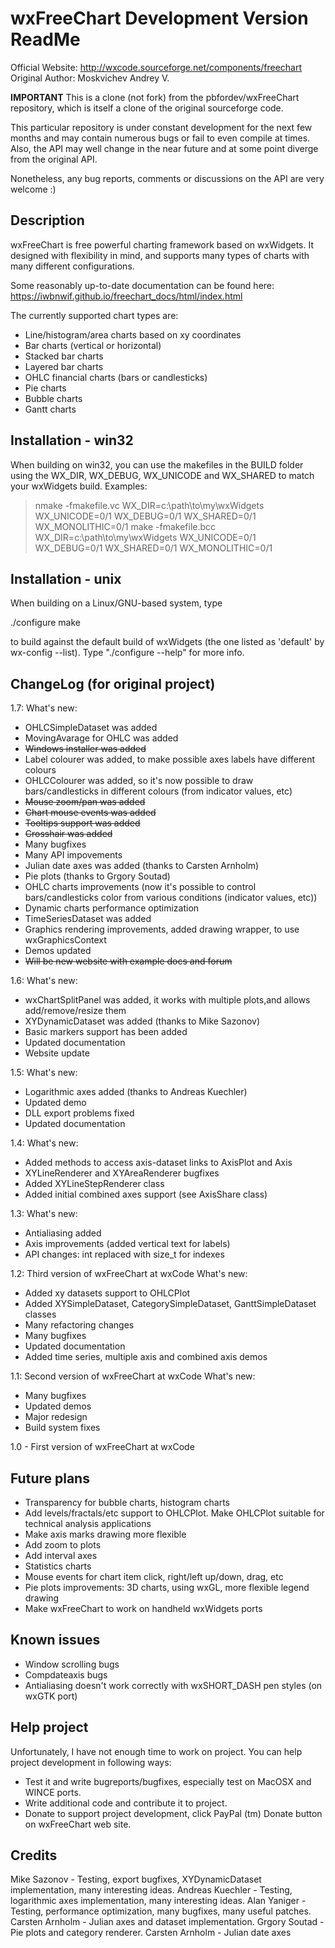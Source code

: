 
 wxFreeChart Development Version ReadMe
 ======================================

 Official Website: http://wxcode.sourceforge.net/components/freechart
 Original Author: Moskvichev Andrey V.
 
 **IMPORTANT**
 This is a clone (not fork) from the pbfordev/wxFreeChart repository, which is itself a clone of the original sourceforge code.
 
 This particular repository is under constant development for the next few months and may contain numerous bugs or fail to even 
 compile at times. Also, the API may well change in the near future and at some point diverge from the original API.
 
 Nonetheless, any bug reports, comments or discussions on the API are very welcome :)
 
 Description
 -----------
 wxFreeChart is free powerful charting framework based on wxWidgets. 
 It designed with flexibility in mind, and supports many types of charts with many different configurations.
 
 Some reasonably up-to-date documentation can be found here: https://iwbnwif.github.io/freechart_docs/html/index.html
 
 The currently supported chart types are:
 - Line/histogram/area charts based on xy coordinates
 - Bar charts (vertical or horizontal)
 - Stacked bar charts
 - Layered bar charts
 - OHLC financial charts (bars or candlesticks)
 - Pie charts
 - Bubble charts
 - Gantt charts 
 
 Installation - win32
 --------------------

 When building on win32, you can use the makefiles in the BUILD folder using the
 WX_DIR, WX_DEBUG, WX_UNICODE and WX_SHARED to match your wxWidgets build.
 Examples:

   > nmake -fmakefile.vc WX_DIR=c:\path\to\my\wxWidgets WX_UNICODE=0/1 WX_DEBUG=0/1 WX_SHARED=0/1 WX_MONOLITHIC=0/1
   > make -fmakefile.bcc WX_DIR=c:\path\to\my\wxWidgets WX_UNICODE=0/1 WX_DEBUG=0/1 WX_SHARED=0/1 WX_MONOLITHIC=0/1

 Installation - unix
 -------------------

 When building on a Linux/GNU-based system, type

  ./configure
  make
  
 to build against the default build of wxWidgets (the one listed as 'default'
 by wx-config --list). Type "./configure --help" for more info.

ChangeLog (for original project)
--------------------------------

1.7:
What's new:
- OHLCSimpleDataset was added
- MovingAvarage for OHLC was added
- ~~Windows installer was added~~
- Label colourer was added, to make possible axes labels have different colours
- OHLCColourer was added, so it's now possible to draw bars/candlesticks in different colours (from indicator values, etc)
- ~~Mouse zoom/pan was added~~
- ~~Chart mouse events was added~~
- ~~Tooltips support was added~~
- ~~Crosshair was added~~
- Many bugfixes
- Many API impovements
- Julian date axes was added (thanks to Carsten Arnholm)
- Pie plots (thanks to Grgory Soutad)
- OHLC charts improvements (now it's possible to control bars/candlesticks color from various conditions (indicator values, etc))
- Dynamic charts performance optimization
- TimeSeriesDataset was added
- Graphics rendering improvements, added drawing wrapper, to use wxGraphicsContext
- Demos updated
- ~~Will be new website with example docs and forum~~

1.6:
What's new:
- wxChartSplitPanel was added, it works with multiple plots,and allows add/remove/resize them
- XYDynamicDataset was added (thanks to Mike Sazonov)
- Basic markers support has been added
- Updated documentation
- Website update

1.5:
What's new:
- Logarithmic axes added (thanks to Andreas Kuechler)
- Updated demo
- DLL export problems fixed
- Updated documentation

1.4:
What's new:
- Added methods to access axis-dataset links to AxisPlot and Axis
- XYLineRenderer and XYAreaRenderer bugfixes
- Added XYLineStepRenderer class
- Added initial combined axes support (see AxisShare class)

1.3: 
What's new:
- Antialiasing added
- Axis improvements (added vertical text for labels)
- API changes: int replaced with size_t for indexes  

1.2: Third version of wxFreeChart at wxCode
What's new:
- Added xy datasets support to OHLCPlot
- Added XYSimpleDataset, CategorySimpleDataset, GanttSimpleDataset classes
- Many refactoring changes
- Many bugfixes
- Updated documentation
- Added time series, multiple axis and combined axis demos

1.1: Second version of wxFreeChart at wxCode
What's new:
- Many bugfixes
- Updated demos
- Major redesign
- Build system fixes

1.0 - First version of wxFreeChart at wxCode

Future plans
------------
- Transparency for bubble charts, histogram charts
- Add levels/fractals/etc support to OHLCPlot. Make OHLCPlot suitable for technical analysis applications
- Make axis marks drawing more flexible
- Add zoom to plots
- Add interval axes
- Statistics charts
- Mouse events for chart item click, right/left up/down, drag, etc
- Pie plots improvements: 3D charts, using wxGL, more flexible legend drawing
- Make wxFreeChart to work on handheld wxWidgets ports
 
Known issues
------------
- Window scrolling bugs
- Compdateaxis bugs
- Antialiasing doesn't work correctly with wxSHORT_DASH pen styles (on wxGTK port)

Help project
------------
Unfortunately, I have not enough time to work on project. 
You can help project development in following ways:
- Test it and write bugreports/bugfixes, especially test on MacOSX and WINCE ports.
- Write additional code and contribute it to project.
- Donate to support project development, click PayPal (tm) Donate button on wxFreeChart web site. 
 
Credits
-------
Mike Sazonov - Testing, export bugfixes, XYDynamicDataset implementation, many interesting ideas.
Andreas Kuechler - Testing, logarithmic axes implementation, many interesting ideas.
Alan Yaniger - Testing, performance optimization, many bugfixes, many useful patches.
Carsten Arnholm - Julian axes and dataset implementation.
Grgory Soutad - Pie plots and category renderer.
Carsten Arnholm - Julian date axes
